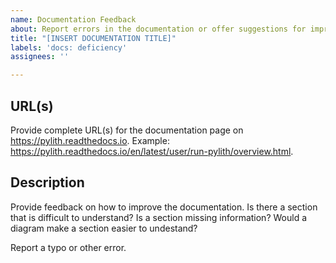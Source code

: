 ```yaml
---
name: Documentation Feedback
about: Report errors in the documentation or offer suggestions for improvement
title: "[INSERT DOCUMENTATION TITLE]"
labels: 'docs: deficiency'
assignees: ''

---
```


## URL(s)

Provide complete URL(s) for the documentation page on <https://pylith.readthedocs.io>.
Example: <https://pylith.readthedocs.io/en/latest/user/run-pylith/overview.html>.

## Description

Provide feedback on how to improve the documentation.
Is there a section that is difficult to understand?
Is a section missing information?
Would a diagram make a section easier to undestand?

Report a typo or other error.

